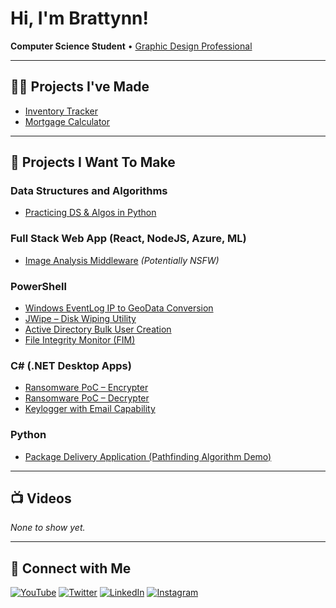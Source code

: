# Hi, I'm Brattynn!  
**Computer Science Student** • [Graphic Design Professional](https://www.linkedin.com/in/brattynn/)

---

## 👨‍💻 Projects I've Made

- [Inventory Tracker](https://github.com/brattynn/GraphicsTracker)
- [Mortgage Calculator](https://github.com/brattynn/JavaMortgageCalc)

---

## 🧠 Projects I Want To Make

### Data Structures and Algorithms
- [Practicing DS & Algos in Python](https://github.com/joshmadakor1/Algorithms-Practice)

### Full Stack Web App (React, NodeJS, Azure, ML)
- [Image Analysis Middleware](https://github.com/joshmadakor1/4chan-Image-Analysis-Middleware-C964) *(Potentially NSFW)*

### PowerShell
- [Windows EventLog IP to GeoData Conversion](https://github.com/joshmadakor1/Sentinel-Lab)
- [JWipe – Disk Wiping Utility](https://github.com/joshmadakor1/Jwipe.PowerShell)
- [Active Directory Bulk User Creation](https://github.com/joshmadakor1/AD_PS)
- [File Integrity Monitor (FIM)](https://github.com/joshmadakor1/PowerShell-Integrity-FIM)

### C# (.NET Desktop Apps)
- [Ransomware PoC – Encrypter](https://github.com/joshmadakor1/EncrypterPOC)
- [Ransomware PoC – Decrypter](https://github.com/joshmadakor1/DecrypterPOC)
- [Keylogger with Email Capability](https://github.com/joshmadakor1/Key-Logger-With-Email)

### Python
- [Package Delivery Application (Pathfinding Algorithm Demo)](https://github.com/joshmadakor1/Package-Delivery-Pathfinding-Algorithm)

---

## 📺 Videos

*None to show yet.*

---

## 🤳 Connect with Me

[![YouTube](https://cdn.jsdelivr.net/npm/simple-icons@v3/icons/youtube.svg)](https://www.youtube.com/c/brattynn)
[![Twitter](https://cdn.jsdelivr.net/npm/simple-icons@v3/icons/twitter.svg)](https://twitter.com/brattynn)
[![LinkedIn](https://cdn.jsdelivr.net/npm/simple-icons@v3/icons/linkedin.svg)](https://linkedin.com/in/brattynn)
[![Instagram](https://cdn.jsdelivr.net/npm/simple-icons@v3/icons/instagram.svg)](https://www.instagram.com/brattynn/)
